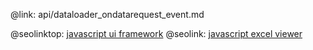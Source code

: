 @link: api/dataloader_ondatarequest_event.md

@seolinktop: [javascript ui framework](https://webix.com)
@seolink: [javascript excel viewer](https://webix.com/widget/excel_viewer/)